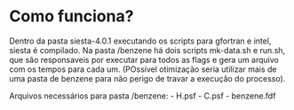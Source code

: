 # Como funciona?

Dentro da pasta siesta-4.0.1 executando os scripts para gfortran e intel, siesta é compilado.
Na pasta /benzene há dois scripts mk-data.sh e run.sh, que são responsaveis por executar para todos as flags e gera um arquivo com os tempos para cada um. (POssivel otimização seria utilizar mais de uma pasta de benzene para não perigo de travar a execução do processo).

Arquivos necessários para pasta /benzene:
	- H.psf
	- C.psf
	- benzene.fdf
